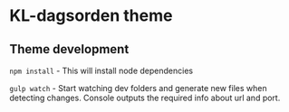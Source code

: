 # KL-dagsorden theme

## Theme development
`npm install` - This will install node dependencies

`gulp watch` - Start watching dev folders and generate new files when detecting changes. Console outputs the required info about url and port.
